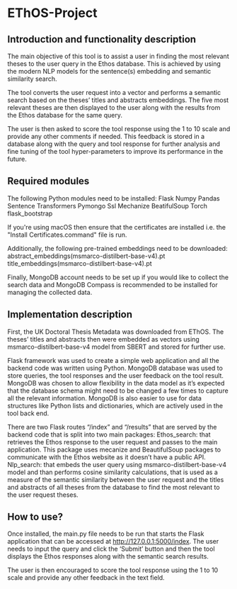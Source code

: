 # EThOS-Project

## Introduction and functionality description

The main objective of this tool is to assist a user in finding the most relevant theses to the user query in the Ethos database. This is achieved by using the modern NLP models for the sentence(s) embedding and semantic similarity search. 

The tool converts the user request into a vector and performs a semantic search based on the theses’ titles and abstracts embeddings. The five most relevant theses are then displayed to the user along with the results from the Ethos database for the same query. 

The user is then asked to score the tool response using the 1 to 10 scale and provide any other comments if needed. This feedback is stored in a database along with the query and tool response for further analysis and fine tuning of the tool hyper-parameters to improve its performance in the future. 

## Required modules
The following Python modules need to be installed:
Flask
Numpy
Pandas
Sentence Transformers
Pymongo
Ssl
Mechanize
BeatifulSoup
Torch
flask_bootstrap

If you're using macOS then ensure that the certificates are installed  i.e. the "Install Certificates.command" file is run.

Additionally, the following pre-trained embeddings need to be downloaded:
abstract_embeddings(msmarco-distilbert-base-v4).pt
title_embeddings(msmarco-distilbert-base-v4).pt

Finally, MongoDB account needs to be set up if you would like to collect the search data and MongoDB Compass is recommended to be installed for managing the collected data. 

## Implementation description
First, the UK Doctoral Thesis Metadata was downloaded from EThOS. The theses’ titles and abstracts then were embedded as vectors using msmarco-distilbert-base-v4 model from SBERT and stored for further use. 

Flask framework was used to create a simple web application and all the backend code was written using Python. MongoDB database was used to store queries, the tool responses and the user feedback on the tool result. MongoDB was chosen to allow flexibility in the data model as it’s expected that the database schema might need to be changed a few times to capture all the relevant information. MongoDB is also easier to use for data structures like Python lists and dictionaries, which are actively used in the tool back end. 

There are two Flask routes “/index” and “/results” that are served by the backend code that is split into two main packages:
Ethos_search: that retrieves the Ethos response to the user request and passes to the main application. This package uses mecanize and BeautifulSoup packages to communicate with the Ethos website as it doesn’t have a public API. 
Nlp_search: that embeds the user query using msmarco-distilbert-base-v4 model and than performs cosine similarity calculations, that is used as a measure of the semantic similarity between the user request and the titles and abstracts of all theses from the database to find the most relevant to the user request theses.

## How to use?
Once installed, the main.py file needs to be run that starts the Flask application that can be accessed at http://127.0.0.1:5000/index. The user needs to input the query and click the ‘Submit’ button and then the tool displays the Ethos responses along with the semantic search results. 

The user is then encouraged to score the tool response using the 1 to 10 scale and provide any other feedback in the text field. 
